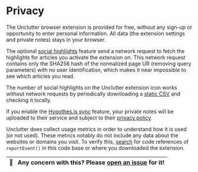 # Privacy

The Unclutter browser extension is provided for free, without any sign-up or opportunity to enter personal information. All data (the extension settings and private notes) stays in your browser.

The optional [social highlights](./social-highlights.md) feature send a network request to fetch the highlights for articles you activate the extension on. This network request contains only the SHA256 hash of the normalized page UR (removing query parameters) with no user identification, which makes it near impossible to see which articles you read.

The number of social highlights on the Unclutter extension icon works without network requests by periodically downloading a [static CSV](./social-highlights.md#privacy) and checking it locally.

If you enable the [Hypothes.is sync](./annotations.md.md) feature, your private notes will be uploaded to their service and subject to their [privacy policy](https://web.hypothes.is/privacy/).

Unclutter does collect usage metrics in order to understand how it is used (or not used). These metrics notably do not include any data about the websites or domains you visit. To verify this, [search](https://github.com/lindylearn/unclutter/search?q=reportEvent) for code references of `reportEvent()` in this code base or where you downloaded the extension.

| 🐛     **Any concern with this? Please [open an issue](https://github.com/lindylearn/unclutter/issues/new) for it!** |
| -------------------------------------------------------------------------------------------------------------------- |
